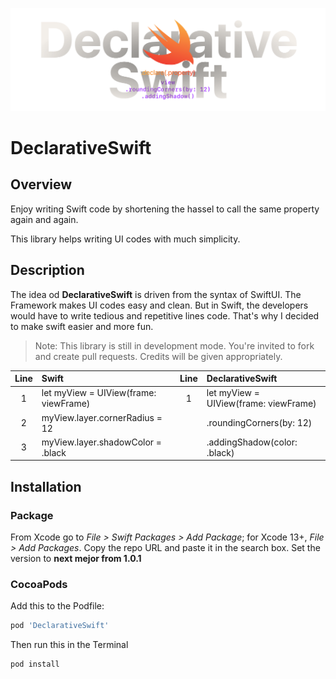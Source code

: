 ![alt text](https://github.com/SwiftFoxx/code-images-ext-usage/blob/68fa954b1ba473a532f69c1fb97f5d3d45778ccf/PNG/ds_header.png "Header")

# DeclarativeSwift

## Overview

Enjoy writing Swift code by shortening the hassel to call the same property again and again.

This library helps writing UI codes with much simplicity.


## Description

The idea od **DeclarativeSwift** is driven from the syntax of SwiftUI. The Framework makes UI codes easy and clean. But in Swift, the developers would have to write tedious and repetitive lines code. That's why I decided to make swift easier and more fun.

> Note: This library is still in development mode. You're invited to fork and create pull requests. Credits will be given appropriately.

| Line | Swift        | Line | DeclarativeSwift |
|:--:|:-------------|:--:|:----------------|
|1|let myView = UIView(frame: viewFrame) |1| let myView = UIView(frame: viewFrame)|
|2|myView.layer.cornerRadius = 12 || .roundingCorners(by: 12)|
|3|myView.layer.shadowColor = .black || .addingShadow(color: .black)|

## Installation
### Package
From Xcode go to *File > Swift Packages > Add Package*; for Xcode 13+, *File > Add Packages*. Copy the repo URL and paste it in the search box. Set the version to **next mejor from 1.0.1**

### CocoaPods
Add this to the Podfile:
```Ruby
pod 'DeclarativeSwift'
```
Then run this in the Terminal
```Ruby
pod install
```

